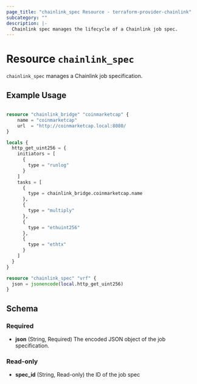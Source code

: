 ```yaml
---
page_title: "chainlink_spec Resource - terraform-provider-chainlink"
subcategory: ""
description: |-
  Chainlink spec manages the lifecycle of a Chainlink job spec.
---
```


# Resource `chainlink_spec`

`chainlink_spec` manages a Chainlink job specification.

## Example Usage

```terraform

resource "chainlink_bridge" "coinmarketcap" {
    name = "coinmarketcap"
    url  = "http://coinmarketcap.local:8080/
}

locals {
  http_get_uint256 = {
    initiators = [
      {
        type = "runlog"
      }
    ]
    tasks = [
      {
        type = chainlink_bridge.coinmarketcap.name
      },
      {
        type = "multiply"
      },
      {
        type = "ethuint256"
      },
      {
        type = "ethtx"
      }
    ]
  }
}

resource "chainlink_spec" "vrf" {
  json = jsonencode(local.http_get_uint256)
}

```

## Schema

### Required

- **json** (String, Required) The encoded JSON object of the job specification.

### Read-only

- **spec_id** (String, Read-only) the ID of the job spec
